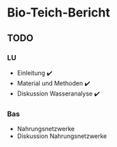 # Bio-Teich-Bericht

## TODO

### LU

- Einleitung ✔️
- Material und Methoden ✔️
- Diskussion Wasseranalyse ✔️

### Bas

- Nahrungsnetzwerke
- Diskussion Nahrungsnetzwerke
